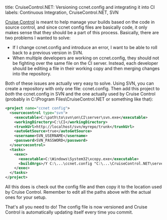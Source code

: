 title: CruiseControl.NET: Versioning ccnet.config and integrating it into CI
labels: Continuous Integration, CruiseControl.NET, SVN

<a href="http://sourceforge.net/projects/ccnet/">Cruise Control</a> is meant to help manage your builds based on the code in source control, and since ccnet config files are basically code, it only makes sense that they should be a part of this process.  Basically, there are two problems I wanted to solve<!--break-->:

<ul>
<li>If I change ccnet.config and introduce an error, I want to be able to roll back to a previous version in SVN.</li>
<li>When multiple developers are working on ccnet.config, they should not be fighting over the same file on the CI server.  Instead, each developer should be editing a file in their working copy and then merging changes into the repository.</li>
</ul>

Both of these issues are actually very easy to solve.  Using SVN, you can create a repository with only one file: ccnet.config.  Then add this project to <em>both</em> the ccnet.config in SVN and the one actually used by Cruise Control (probably in C:\Program Files\CruiseControl.NET or something like that):

```xml
<project name="ccnet config">
  <sourcecontrol type="svn">
    <executable>C:\path\to\svn\on\CI\server\svn.exe</executable>
    <workingDirectory>C:\CI</workingDirectory>
    <trunkUrl>http://localhost/svn/myrepo/trunk</trunkUrl>
    <autoGetSource>true</autoGetSource>
    <username>SVN_USERNAME</username>
    <password>SVN_PASSWORD</password>
  </sourcecontrol>
  <tasks>
    <exec>
      <executable>C:\Windows\System32\xcopy.exe</executable>
      <buildArgs>/Y C:\...\ccnet.config "C:\...\CruiseControl.NET\server"</buildArgs>
    </exec>
  </tasks>
</project>
```

All this does is check out the config file and then copy it to the location used by Cruise Control.  Remember to edit all the paths above with the actual ones for your setup.

That's all you need to do!  The config file is now versioned and Cruise Control is automatically updating itself every time you commit.
